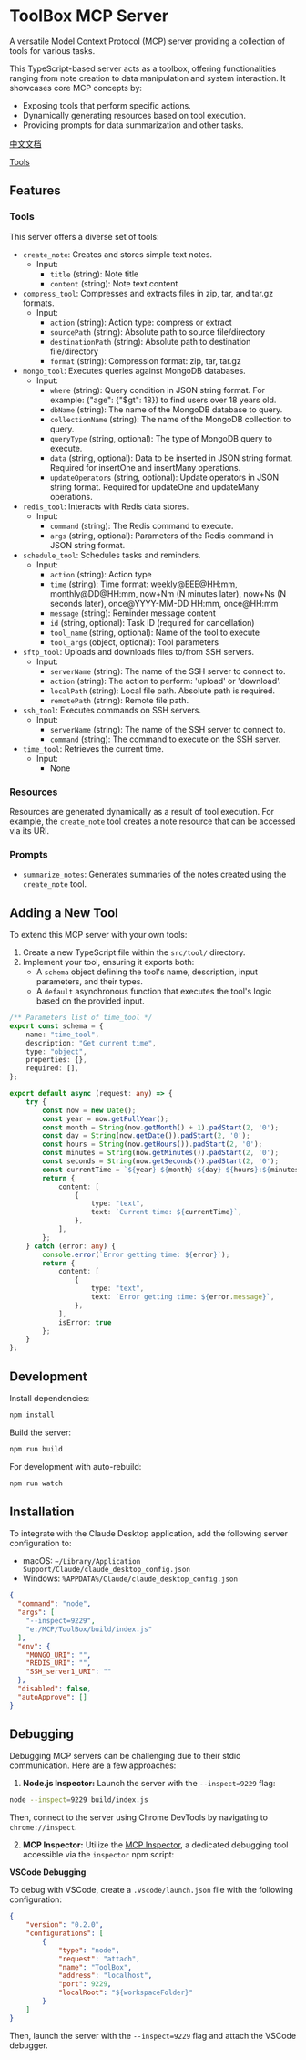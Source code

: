 # ToolBox MCP Server

A versatile Model Context Protocol (MCP) server providing a collection of tools for various tasks.

This TypeScript-based server acts as a toolbox, offering functionalities ranging from note creation to data manipulation and system interaction. It showcases core MCP concepts by:

- Exposing tools that perform specific actions.
- Dynamically generating resources based on tool execution.
- Providing prompts for data summarization and other tasks.

[中文文档](README_ZH.md)

[Tools](TOOL.md)

## Features

### Tools

This server offers a diverse set of tools:

- `create_note`: Creates and stores simple text notes.
    - Input:
        - `title` (string): Note title
        - `content` (string): Note text content
- `compress_tool`: Compresses and extracts files in zip, tar, and tar.gz formats.
    - Input:
        - `action` (string): Action type: compress or extract
        - `sourcePath` (string): Absolute path to source file/directory
        - `destinationPath` (string): Absolute path to destination file/directory
        - `format` (string): Compression format: zip, tar, tar.gz
- `mongo_tool`: Executes queries against MongoDB databases.
    - Input:
        - `where` (string): Query condition in JSON string format. For example: {\"age\": {\"$gt\": 18}} to find users over 18 years old.
        - `dbName` (string): The name of the MongoDB database to query.
        - `collectionName` (string): The name of the MongoDB collection to query.
        - `queryType` (string, optional): The type of MongoDB query to execute.
        - `data` (string, optional): Data to be inserted in JSON string format. Required for insertOne and insertMany operations.
        - `updateOperators` (string, optional): Update operators in JSON string format. Required for updateOne and updateMany operations.
- `redis_tool`: Interacts with Redis data stores.
    - Input:
        - `command` (string): The Redis command to execute.
        - `args` (string, optional): Parameters of the Redis command in JSON string format.
- `schedule_tool`: Schedules tasks and reminders.
    - Input:
        - `action` (string): Action type
        - `time` (string): Time format: weekly@EEE@HH:mm, monthly@DD@HH:mm, now+Nm (N minutes later), now+Ns (N seconds later), once@YYYY-MM-DD HH:mm, once@HH:mm
        - `message` (string): Reminder message content
        - `id` (string, optional): Task ID (required for cancellation)
        - `tool_name` (string, optional): Name of the tool to execute
        - `tool_args` (object, optional): Tool parameters
- `sftp_tool`: Uploads and downloads files to/from SSH servers.
    - Input:
        - `serverName` (string): The name of the SSH server to connect to.
        - `action` (string): The action to perform: 'upload' or 'download'.
        - `localPath` (string): Local file path. Absolute path is required.
        - `remotePath` (string): Remote file path.
- `ssh_tool`: Executes commands on SSH servers.
    - Input:
        - `serverName` (string): The name of the SSH server to connect to.
        - `command` (string): The command to execute on the SSH server.
- `time_tool`: Retrieves the current time.
    - Input:
        - None

### Resources

Resources are generated dynamically as a result of tool execution. For example, the `create_note` tool creates a note resource that can be accessed via its URI.

### Prompts

- `summarize_notes`: Generates summaries of the notes created using the `create_note` tool.

## Adding a New Tool

To extend this MCP server with your own tools:

1.  Create a new TypeScript file within the `src/tool/` directory.
2.  Implement your tool, ensuring it exports both:
    - A `schema` object defining the tool's name, description, input parameters, and their types.
    - A `default` asynchronous function that executes the tool's logic based on the provided input.

```typescript
/** Parameters list of time_tool */
export const schema = {
    name: "time_tool",
    description: "Get current time",
    type: "object",
    properties: {},
    required: [],
};

export default async (request: any) => {
    try {
        const now = new Date();
        const year = now.getFullYear();
        const month = String(now.getMonth() + 1).padStart(2, '0');
        const day = String(now.getDate()).padStart(2, '0');
        const hours = String(now.getHours()).padStart(2, '0');
        const minutes = String(now.getMinutes()).padStart(2, '0');
        const seconds = String(now.getSeconds()).padStart(2, '0');
        const currentTime = `${year}-${month}-${day} ${hours}:${minutes}:${seconds}`;
        return {
            content: [
                {
                    type: "text",
                    text: `Current time: ${currentTime}`,
                },
            ],
        };
    } catch (error: any) {
        console.error(`Error getting time: ${error}`);
        return {
            content: [
                {
                    type: "text",
                    text: `Error getting time: ${error.message}`,
                },
            ],
            isError: true
        };
    }
};
```

## Development

Install dependencies:

```bash
npm install
```

Build the server:

```bash
npm run build
```

For development with auto-rebuild:

```bash
npm run watch
```

## Installation

To integrate with the Claude Desktop application, add the following server configuration to:

-   macOS: `~/Library/Application Support/Claude/claude_desktop_config.json`
-   Windows: `%APPDATA%/Claude/claude_desktop_config.json`

```json
{
  "command": "node",
  "args": [
    "--inspect=9229",
    "e:/MCP/ToolBox/build/index.js"
  ],
  "env": {
    "MONGO_URI": "",
    "REDIS_URI": "",
    "SSH_server1_URI": ""
  },
  "disabled": false,
  "autoApprove": []
}
```

## Debugging

Debugging MCP servers can be challenging due to their stdio communication. Here are a few approaches:

1.  **Node.js Inspector:** Launch the server with the `--inspect=9229` flag:

```bash
node --inspect=9229 build/index.js
```

Then, connect to the server using Chrome DevTools by navigating to `chrome://inspect`.

2.  **MCP Inspector:** Utilize the [MCP Inspector](https://github.com/modelcontextprotocol/inspector), a dedicated debugging tool accessible via the `inspector` npm script:

**VSCode Debugging**

To debug with VSCode, create a `.vscode/launch.json` file with the following configuration:

```json
{
    "version": "0.2.0",
    "configurations": [
        {
            "type": "node",
            "request": "attach",
            "name": "ToolBox",
            "address": "localhost",
            "port": 9229,
            "localRoot": "${workspaceFolder}"
        }
    ]
}
```

Then, launch the server with the `--inspect=9229` flag and attach the VSCode debugger.

